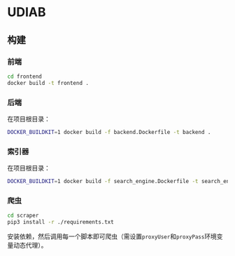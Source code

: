 # UDIAB

## 构建

### 前端

```sh
cd frontend
docker build -t frontend .
```

### 后端

在项目根目录：

```sh
DOCKER_BUILDKIT=1 docker build -f backend.Dockerfile -t backend .
```

### 索引器

在项目根目录：

```sh
DOCKER_BUILDKIT=1 docker build -f search_engine.Dockerfile -t search_engine .
```

### 爬虫

```sh
cd scraper
pip3 install -r ./requirements.txt
```

安装依赖，然后调用每一个脚本即可爬虫（需设置`proxyUser`和`proxyPass`环境变量动态代理）。
